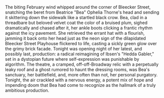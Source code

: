 The biting February wind whipped around the corner of Bleecker Street, snatching the beret from Beatrice "Bea" Ophelia Thorne's head and sending it skittering down the sidewalk like a startled black crow.  Bea, clad in a threadbare but beloved velvet coat the color of a bruised plum, sighed dramatically and chased after it, her ankle boots clicking a frantic rhythm against the icy pavement.  She retrieved the errant hat with a flourish, jamming it back onto her head just as the neon sign of the dilapidated Bleecker Street Playhouse flickered to life, casting a sickly green glow over the grimy brick facade.  Tonight was opening night of her latest, and possibly last, production: a radical reimagining of Ibsen's "Hedda Gabler," set in a dystopian future where self-expression was punishable by algorithm.  The theatre, a cramped, off-off-Broadway relic with a perpetually leaky roof and a ghost rumored to haunt the dressing rooms, was Bea's sanctuary, her battlefield, and, more often than not, her personal purgatory.  Tonight, the air crackled with a nervous energy, a potent mix of hope and impending doom that Bea had come to recognize as the hallmark of a truly ambitious production.
